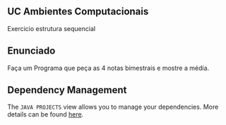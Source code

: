 ## UC Ambientes Computacionais 

Exercicio estrutura sequencial 

## Enunciado

Faça um Programa que peça as 4 notas bimestrais e mostre a média.

## Dependency Management

The `JAVA PROJECTS` view allows you to manage your dependencies. More details can be found [here](https://github.com/microsoft/vscode-java-dependency#manage-dependencies).

